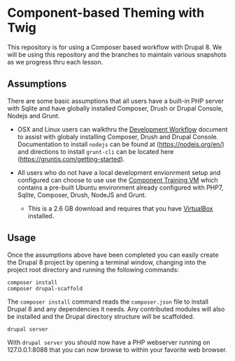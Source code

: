 # Component-based Theming with Twig
This repository is for using a Composer based workflow with Drupal 8.  We will be using this repository and the branches to maintain various snapshots as we progress thru each lesson.

## Assumptions
There are some basic assumptions that all users have a built-in PHP server with Sqlite and have globally installed Composer, Drush or Drupal Console, Nodejs and Grunt.

* OSX and Linux users can walkthru the [Development Workflow](https://github.com/chazchumley/component-training/blob/master/docs/developer-workflow.pdf) document to assist with globaly installing Composer, Drush and Drupal Console.  Documentation to install `nodejs` can be found at (https://nodejs.org/en/) and directions to install `grunt-cli` can be located here (https://gruntjs.com/getting-started).

* All users who do not have a local development envionrment setup and configured can choose to use use the [Component Training VM](https://drive.google.com/drive/folders/0B_zw0jyZ5Ij8ZUFLVS1RSFgwR00) which contains a pre-built Ubuntu environment already configured with PHP7, Sqlite, Composer, Drush, NodeJS and Grunt.
  * This is a 2.6 GB download and requires that you have [VirtualBox](https://www.virtualbox.org/) installed.
  

## Usage
Once the assumptions above have been completed you can easily create the Drupal 8 project by opening a terminal window, changing into the project root directory and running the following commands:

```
composer install
composer drupal-scaffold
```
The `composer install` command reads the `composer.json` file to install Drupal 8 and any dependencies it needs.  Any contributed modules will also be installed and the Drupal directory structure will be scaffolded.

```
drupal server
```
With `drupal server` you should now have a PHP webserver running on 127.0.0.1:8088 that you can now browse to within your favorite web browser.
